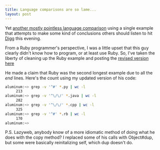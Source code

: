 ```yaml
--- 
title: Language comparisons are so lame...
layout: post
---
```

Yet [another mostly pointless language comparison](http://www.dmh2000.com/cjpr/index.shtml) using a single example that attempts to make some kind of conclusions others should listen to hit [Digg](http://digg.com) this evening.

From a Ruby programmer's perspective, I was a little upset that this guy clearly didn't know how to program, or at least use Ruby. So, I've taken the liberty of cleaning up the Ruby example and posting the [revised version here](http://cbcg.net/code/RedBlackTree.rb)

He made a claim that Ruby was the second longest example due to all the *end* lines. Here's the count using my updated version of his code:

``` sh
aluminum:~> grep -v '^#' *.py | wc -l
     213
aluminum:~> grep -v '^\/\/' *.java | wc -l
     282
aluminum:~> grep -v '^\/\/' *.cpp | wc -l
     325
aluminum:~> grep -v '^#' *.rb | wc -l
     170
aluminum:~>
```

P.S. Lazyweb, anybody know of a more idiomatic method of doing what he does with the copy method? I replaced some of his calls with Object#dup, but some were basically reinitalizing self, which dup doesn't do.
